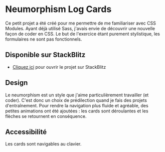# Neumorphism Log Cards

Ce petit projet a été créé pour me permettre de me familiariser avec CSS Modules. Ayant déjà utilisé Sass, j'avais envie de découvrir une nouvelle façon de coder en CSS.
Le but de l'exercice étant purement stylistique, les formulaires ne sont pas fonctionnels.

## Disponible sur StackBlitz

- [Cliquez ici](https://stackblitz.com/edit/react-neumorphism-log-cards) pour ouvrir le projet sur StackBlitz

## Design

Le neumorphism est un style que j'aime particulièrement travailler (et coder). C'est donc un choix de prédilection quand je fais des projets d'entraînement.
Pour rendre la navigation plus fluide et agréable, des petites animations ont été ajoutées : les cards sont déroulantes et les flèches se retournent en conséquence.

## Accessibilité

Les cards sont navigables au clavier.
